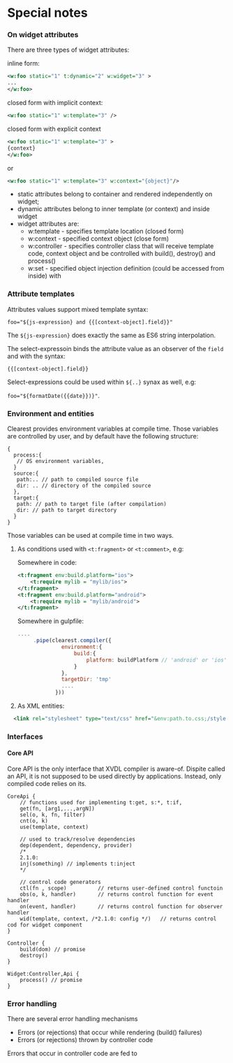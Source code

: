 # Special notes
### On widget attributes

There are three types of widget attributes:


inline form:
```xml
<w:foo static="1" t:dynamic="2" w:widget="3" >
...
</w:foo>
```

closed form with implicit context:
```xml
<w:foo static="1" w:template="3" />
```

closed form with explicit context
```xml
<w:foo static="1" w:template="3" >
{context}
</w:foo>
```
or
```xml
<w:foo static="1" w:template="3" w:context="{object}"/>
```


* static attributes belong to container and rendered independently on widget;
* dynamic attributes belong to inner template (or context) and inside widget
* widget attributes are:
  * w:template - specifies template location (closed form)
  * w:context - specified context object (close form)
  * w:controller - specifies controller class that will receive template code, context object and be controlled with build(), destroy() and process()
  * w:set - specified object injection definition (could be accessed from inside) with

### Attribute templates
Attributes values support mixed template syntax:

```foo="${js-expression} and {{[context-object].field}}"```

The ```${js-expression}``` does exactly the same as ES6 string interpolation.

The select-expressoin binds the attribute value as an observer of the ```field``` and with the syntax:

  ```{{[context-object].field}}```

Select-expressions could be used within ```${..}``` synax as well, e.g:

``foo="${formatDate({{date}})}"``.



### Environment and entities
Clearest provides environment variables at compile time. Those variables are controlled by user, and by default have the following structure:
 ```
 {
   process:{
    // OS environment variables,
   }
   source:{
    path:.. // path to compiled source file
    dir: .. // directory of the compiled source
   },
   target:{
    path: // path to target file (after compilation)
    dir: // path to target directory
   }
 }
 ```

Those variables can be used at compile time in two ways.
 1. As conditions used with ``<t:fragment>`` or ``<t:comment>``, e.g:

    Somewhere in code:

    ```xml
    <t:fragment env:build.platform="ios">
        <t:require mylib = "mylib/ios">
    </t:fragment>
    <t:fragment env:build.platform="android">
        <t:require mylib = "mylib/android">
    </t:fragment>
    ```

    Somewhere in gulpfile:

    ```javascript
    ....
         .pipe(clearest.compiler({
                  environment:{
                      build:{
                          platform: buildPlatform // 'android' or 'ios'
                      }
                  },
                  targetDir: 'tmp'
                  ....
                }))
    ```



2. As XML entities:
  ```xml
    <link rel="stylesheet" type="text/css" href="&env:path.to.css;/style.css">
  ```


### Interfaces

#### Core API
Core API is the only interface that XVDL compiler is aware-of. Dispite called an API, it is not supposed to be used directly by applications.
Instead, only compiled code relies on its.
```
CoreApi {
    // functions used for implementing t:get, s:*, t:if,
    get(fn, [arg1,...,argN])
    sel(o, k, fn, filter)
    cnt(o, k)
    use(template, context)

    // used to track/resolve dependencies
    dep(dependent, dependency, provider)
    /*
    2.1.0:
    inj(something) // implements t:inject
    */

    // control code generators
    ctl(fn , scope)          // returns user-defined control functoin
    obs(o, k, handler)       // returns control function for event handler
    on(event, handler)       // returns control function for observer handler
    wid(template, context, /*2.1.0: config */)   // returns control cod for widget component
}

```



```
Controller {
    build(dom) // promise
    destroy()
}

Widget:Controller,Api {
    process() // promise
}
```



### Error handling

There are several error handling mechanisms
   * Errors (or rejections) that occur while rendering (build() failures)
   * Errors (or rejections) thrown by controller code


Errors that occur in controller code are fed to



